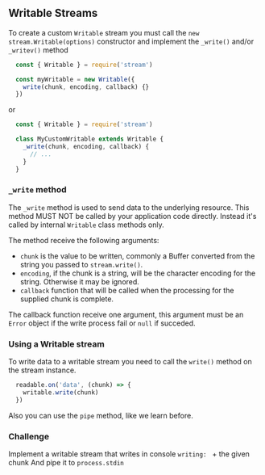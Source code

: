 ## Writable Streams

To create a custom `Writable` stream you must call the `new stream.Writable(options)`
constructor and implement the `_write()` and/or `_writev()` method

```js
  const { Writable } = require('stream')

  const myWritable = new Writable({
    write(chunk, encoding, callback) {}
  })
```

or

```js
  const { Writable } = require('stream')

  class MyCustomWritable extends Writable {
    _write(chunk, encoding, callback) {
      // ...
    }
  }
```

### `_write` method

The `_write` method is used to send data to the underlying resource.
This method MUST NOT be called by your application code directly. Instead it's
called by internal `Writable` class methods only.

The method receive the following arguments:

* `chunk` is the value to be written, commonly a Buffer converted from the
string you passed to `stream.write()`.
* `encoding`, if the chunk is a string, will be the character encoding for the
string. Otherwise it may be ignored.
* `callback` function that will be called when the processing for the supplied
chunk is complete.

The callback function receive one argument, this argument must be an `Error`
object if the write process fail or `null` if succeded.

### Using a Writable stream

To write data to a writable stream you need to call the `write()` method on the
stream instance.

```js
  readable.on('data', (chunk) => {
    writable.write(chunk)
  })
```

Also you can use the `pipe` method, like we learn before.

### Challenge

Implement a writable stream that writes in console `writing: ` + the given chunk
And pipe it to `process.stdin`

